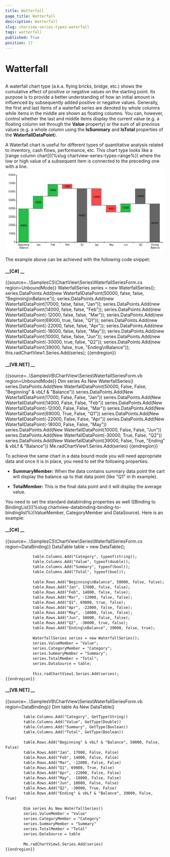 ```yaml
---
title: Watterfall
page_title: Watterfall
description: Watterfall
slug: charview-series-types-waterfall
tags: watterfall
published: True
position: 17
---
```


# Watterfall



## 

A waterfall chart type (a.k.a. flying bricks, bridge, etc.) shows the cumulative effect of positive or negative
          values on the starting point.
          Its purpose is to provide a better understanding of how an initial amount is influenced by subsequently added positive or negative values.
          Generally, the first and last items of a waterfall series are denoted by whole columns while items in the middle are shown as floating columns.
          You can, however, control whether the last and middle items display the current value (e.g. a floating column set through the __Value__ property)
          or the sum of all previous values (e.g. a whole column using the __IsSummary__ and __IsTotal__
          properties of the __WaterfallDataPoint__).
        

A Waterfall chart is useful for different types of quantitative analysis related to inventory, cash flows, performance, etc.
          This chart type looks like a [range column chart]({%slug chartview-series-types-range%}) where the low 
          or high value of a subsequent item is connected to the preceding one with a line.
        ![charview-series-types-waterfall 001](images/charview-series-types-waterfall001.png)

The example above can be achieved with the following code snippet: 
        

#### __[C#] __

{{source=..\SamplesCS\ChartView\Series\WaterfallSeriesForm.cs region=UnboundMode}}
	            WaterfallSeries series = new WaterfallSeries();
	            series.DataPoints.Add(new WaterfallDataPoint(50000, false, false, "Beginning\nBalance"));
	            series.DataPoints.Add(new WaterfallDataPoint(17000, false, false, "Jan"));
	            series.DataPoints.Add(new WaterfallDataPoint(14000, false, false, "Feb"));
	            series.DataPoints.Add(new WaterfallDataPoint(-12000, false, false, "Mar"));
	            series.DataPoints.Add(new WaterfallDataPoint(69000, true, false, "Q1"));
	            series.DataPoints.Add(new WaterfallDataPoint(-22000, false, false, "Apr"));
	            series.DataPoints.Add(new WaterfallDataPoint(-18000, false, false, "May"));
	            series.DataPoints.Add(new WaterfallDataPoint(10000, false, false, "Jun"));
	            series.DataPoints.Add(new WaterfallDataPoint(-30000, true, false, "Q2"));
	            series.DataPoints.Add(new WaterfallDataPoint(39000, false, true, "Ending\nBalance"));
	            this.radChartView1.Series.Add(series);
	{{endregion}}



#### __[VB.NET] __

{{source=..\SamplesVB\ChartView\Series\WaterfallSeriesForm.vb region=UnboundMode}}
	        Dim series As New WaterfallSeries()
	        series.DataPoints.Add(New WaterfallDataPoint(50000, False, False, "Beginning" & vbLf & "Balance"))
	        series.DataPoints.Add(New WaterfallDataPoint(17000, False, False, "Jan"))
	        series.DataPoints.Add(New WaterfallDataPoint(14000, False, False, "Feb"))
	        series.DataPoints.Add(New WaterfallDataPoint(-12000, False, False, "Mar"))
	        series.DataPoints.Add(New WaterfallDataPoint(69000, True, False, "Q1"))
	        series.DataPoints.Add(New WaterfallDataPoint(-22000, False, False, "Apr"))
	        series.DataPoints.Add(New WaterfallDataPoint(-18000, False, False, "May"))
	        series.DataPoints.Add(New WaterfallDataPoint(10000, False, False, "Jun"))
	        series.DataPoints.Add(New WaterfallDataPoint(-30000, True, False, "Q2"))
	        series.DataPoints.Add(New WaterfallDataPoint(39000, False, True, "Ending" & vbLf & "Balance"))
	        Me.radChartView1.Series.Add(series)
	{{endregion}}



To achieve the same chart in a data bound mode you will need appropriate data and once it is in place, you need to set the following
          properties:
        

* __SummaryMember:__ When the data contains summary data point the cart will display the balance up to that data point (like "Q1" in th example).
            

* __TotalMember:__ This is the final data point and it will display the average value. 
            

You need to set the standard databinding properties as well
        ([Binding to BindingList]({%slug chartview-databinding-binding-to-bindinglist%})ValueMember, CategoryMember and DataSource).
          Here is an example:
       

#### __[C#] __

{{source=..\SamplesCS\ChartView\Series\WaterfallSeriesForm.cs region=DataBinding}}
	            DataTable table = new DataTable();
	
	            table.Columns.Add("Category", typeof(string));
	            table.Columns.Add("Value", typeof(double));
	            table.Columns.Add("Summary", typeof(bool));
	            table.Columns.Add("Total", typeof(bool));
	
	            table.Rows.Add("Beginning\nBalance", 50000, false, false);
	            table.Rows.Add("Jan", 17000, false, false);
	            table.Rows.Add("Feb", 14000, false, false);
	            table.Rows.Add("Mar", -12000, false, false);
	            table.Rows.Add("Q1", 69000, true, false);
	            table.Rows.Add("Apr", -22000, false, false);
	            table.Rows.Add("May", -18000, false, false);
	            table.Rows.Add("Jun", 10000, false, false);
	            table.Rows.Add("Q2", -30000, true, false);
	            table.Rows.Add("Ending\nBalance", 39000, false, true);
	
	            WaterfallSeries series = new WaterfallSeries();
	            series.ValueMember = "Value";
	            series.CategoryMember = "Category";
	            series.SummaryMember = "Summary";
	            series.TotalMember = "Total";
	            series.DataSource = table;
	
	            this.radChartView1.Series.Add(series);
	{{endregion}}



#### __[VB.NET] __

{{source=..\SamplesVB\ChartView\Series\WaterfallSeriesForm.vb region=DataBinding}}
	        Dim table As New DataTable()
	
	        table.Columns.Add("Category", GetType(String))
	        table.Columns.Add("Value", GetType(Double))
	        table.Columns.Add("Summary", GetType(Boolean))
	        table.Columns.Add("Total", GetType(Boolean))
	
	        table.Rows.Add("Beginning" & vbLf & "Balance", 50000, False, False)
	        table.Rows.Add("Jan", 17000, False, False)
	        table.Rows.Add("Feb", 14000, False, False)
	        table.Rows.Add("Mar", -12000, False, False)
	        table.Rows.Add("Q1", 69000, True, False)
	        table.Rows.Add("Apr", -22000, False, False)
	        table.Rows.Add("May", -18000, False, False)
	        table.Rows.Add("Jun", 10000, False, False)
	        table.Rows.Add("Q2", -30000, True, False)
	        table.Rows.Add("Ending" & vbLf & "Balance", 39000, False, True)
	
	        Dim series As New WaterfallSeries()
	        series.ValueMember = "Value"
	        series.CategoryMember = "Category"
	        series.SummaryMember = "Summary"
	        series.TotalMember = "Total"
	        series.DataSource = table
	
	        Me.radChartView1.Series.Add(series)
	{{endregion}}


